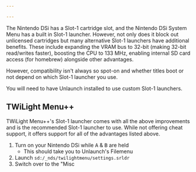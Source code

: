```yaml
---

---
```


The Nintendo DSi has a Slot-1 cartridge slot, and the Nintendo DSi System Menu has a built in Slot-1 launcher. However, not only does it block out unlicensed cartridges but many alternative Slot-1 launchers have additional benefits. These include expanding the VRAM bus to 32-bit (making 32-bit read/writes faster), boosting the CPU to 133 MHz, enabling internal SD card access (for homebrew) alongside other advantages.

However, compatibility isn't always so spot-on and whether titles boot or not depend on which Slot-1 launcher you use.

You will need to have Unlaunch installed to use custom Slot-1 launchers.

## TWiLight Menu++

TWiLight Menu++'s Slot-1 launcher comes with all the above improvements and is the recommended Slot-1 launcher to use. While not offering cheat support, it offers support for all of the advantages listed above.

1. Turn on your Nintendo DSi while <kbd class="face">A</kbd> & <kbd class="face">B</kbd> are held
   - This should take you to Unlaunch's Filemenu
1. Launch `sd:/_nds/twilightmenu/settings.srldr`
1. Switch over to the "Misc 
